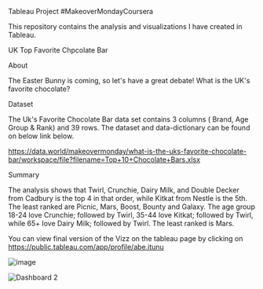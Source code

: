Tableau Project #MakeoverMondayCoursera

This repository contains the analysis and visualizations I have created in Tableau.

UK Top Favorite Chpcolate Bar

About

The Easter Bunny is coming, so let's have a great debate! What is the UK's favorite chocolate?

Dataset

The Uk's Favorite Chocolate Bar data set contains 3 columns ( Brand, Age Group & Rank) and 39 rows. The dataset and data-dictionary can be found on below link below.

https://data.world/makeovermonday/what-is-the-uks-favorite-chocolate-bar/workspace/file?filename=Top+10+Chocolate+Bars.xlsx

Summary

The analysis shows that Twirl, Crunchie, Dairy Milk, and Double Decker from Cadbury is the top 4 in that order, while Kitkat from Nestle is the 5th. The least ranked are Picnic, Mars, Boost, Bounty and Galaxy. The age group 18-24 love Crunchie; followed by Twirl, 35-44 love Kitkat; followed by Twirl, while 65+ love Dairy Milk; followed by Twirl. The least ranked is Mars.

You can view final version of the Vizz on the tableau page by clicking on https://public.tableau.com/app/profile/abe.itunu

![image](https://user-images.githubusercontent.com/110028869/218813963-6a09363b-a1e8-48da-8afa-d242cae12fe5.png)

![Dashboard 2](https://user-images.githubusercontent.com/110028869/218815200-86f891b9-13fc-4cc4-aa84-e04c78d53ad3.png)



 
